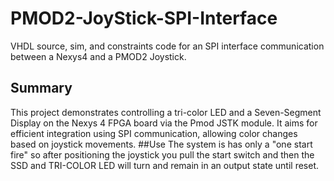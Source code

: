 # PMOD2-JoyStick-SPI-Interface
VHDL source, sim, and constraints code for an SPI interface communication between a Nexys4 and a PMOD2 Joystick.

## Summary
This project demonstrates controlling a tri-color LED and a Seven-Segment Display on the Nexys 4 FPGA board via the Pmod JSTK module. It aims for efficient integration using SPI communication, allowing color changes based on joystick movements.
##Use
The system is has only a "one start fire" so after positioning the joystick you pull the start switch and then the SSD and TRI-COLOR LED will turn and remain in an output state until reset.
